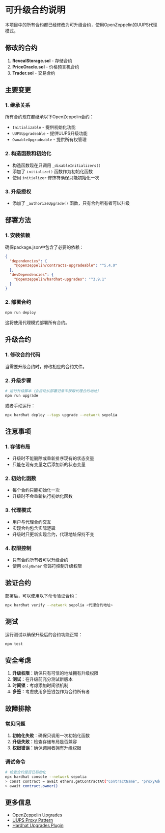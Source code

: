 # 可升级合约说明

本项目中的所有合约都已经修改为可升级合约，使用OpenZeppelin的UUPS代理模式。

## 修改的合约

1. **RevealStorage.sol** - 存储合约
2. **PriceOracle.sol** - 价格预言机合约  
3. **Trader.sol** - 交易合约

## 主要变更

### 1. 继承关系
所有合约现在都继承以下OpenZeppelin合约：
- `Initializable` - 提供初始化功能
- `UUPSUpgradeable` - 提供UUPS升级功能
- `OwnableUpgradeable` - 提供所有权管理

### 2. 构造函数和初始化
- 构造函数现在只调用 `_disableInitializers()`
- 添加了 `initialize()` 函数作为初始化函数
- 使用 `initializer` 修饰符确保只能初始化一次

### 3. 升级授权
- 添加了 `_authorizeUpgrade()` 函数，只有合约所有者可以升级

## 部署方法

### 1. 安装依赖
确保package.json中包含了必要的依赖：
```json
{
  "dependencies": {
    "@openzeppelin/contracts-upgradeable": "^5.4.0"
  },
  "devDependencies": {
    "@openzeppelin/hardhat-upgrades": "^3.9.1"
  }
}
```

### 2. 部署合约
```bash
npm run deploy
```

这将使用代理模式部署所有合约。

## 升级合约

### 1. 修改合约代码
当需要升级合约时，修改相应的合约文件。

### 2. 升级步骤
```bash
# 运行升级脚本（会自动从部署记录中获取代理合约地址）
npm run upgrade
```

或者手动运行：
```bash
npx hardhat deploy --tags upgrade --network sepolia
```

## 注意事项

### 1. 存储布局
- 升级时不能删除或重新排序现有的状态变量
- 只能在现有变量之后添加新的状态变量

### 2. 初始化函数
- 每个合约只能初始化一次
- 升级时不会重新执行初始化函数

### 3. 代理模式
- 用户与代理合约交互
- 实现合约包含实际逻辑
- 升级时只更新实现合约，代理地址保持不变

### 4. 权限控制
- 只有合约所有者可以升级合约
- 使用 `onlyOwner` 修饰符控制升级权限

## 验证合约

部署后，可以使用以下命令验证合约：
```bash
npx hardhat verify --network sepolia <代理合约地址>
```

## 测试

运行测试以确保升级后的合约功能正常：
```bash
npm test
```

## 安全考虑

1. **升级权限**：确保只有可信的地址拥有升级权限
2. **测试**：在升级前充分测试新版本
3. **时间锁**：考虑添加时间锁机制
4. **多签**：考虑使用多签钱包作为合约所有者

## 故障排除

### 常见问题

1. **初始化失败**：确保只调用一次初始化函数
2. **升级失败**：检查存储布局是否兼容
3. **权限错误**：确保调用者拥有升级权限

### 调试命令

```bash
# 检查合约是否已初始化
npx hardhat console --network sepolia
> const contract = await ethers.getContractAt("ContractName", "proxyAddress")
> await contract.owner()
```

## 更多信息

- [OpenZeppelin Upgrades](https://docs.openzeppelin.com/upgrades-plugins/1.x/)
- [UUPS Proxy Pattern](https://docs.openzeppelin.com/contracts/4.x/api/proxy#UUPSUpgradeable)
- [Hardhat Upgrades Plugin](https://docs.openzeppelin.com/upgrades-plugins/1.x/hardhat-upgrades) 
